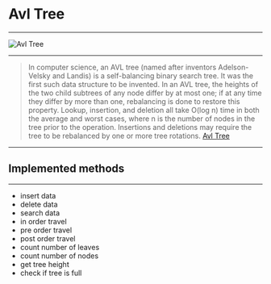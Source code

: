 # Avl Tree
***
![Avl Tree](https://upload.wikimedia.org/wikipedia/commons/thumb/f/fd/AVL_Tree_Example.gif/220px-AVL_Tree_Example.gif)
***
> In computer science, an AVL tree (named after inventors Adelson-Velsky and Landis) is a self-balancing binary search tree. It was the first such data structure to be invented. In an AVL tree, the heights of the two child subtrees of any node differ by at most one; if at any time they differ by more than one, rebalancing is done to restore this property. Lookup, insertion, and deletion all take O(log n) time in both the average and worst cases, where n is the number of nodes in the tree prior to the operation. Insertions and deletions may require the tree to be rebalanced by one or more tree rotations. 
[Avl Tree](https://en.wikipedia.org/wiki/AVL_tree)

***
## Implemented methods
***
* insert data
* delete data
* search data
* in order travel
* pre order travel
* post order travel
* count number of leaves
* count number of nodes
* get tree height
* check if tree is full